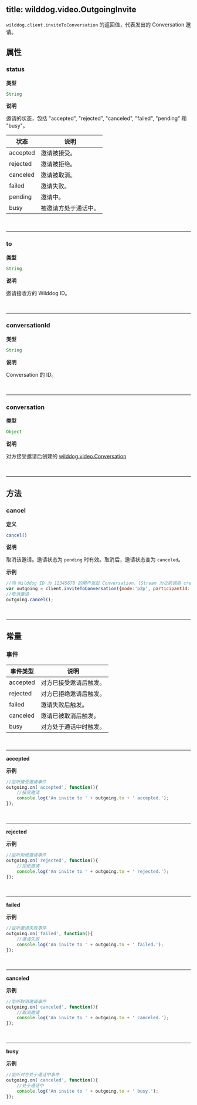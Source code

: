 ﻿
title: wilddog.video.OutgoingInvite
---

`wilddog.client.inviteToConversation` 的返回值，代表发出的 Conversation 邀请。

## 属性

### status

**类型**

```js
String
```

**说明**

邀请的状态，包括 "accepted", "rejected", "canceled", "failed", "pending" 和 "busy"。

| 状态 | 说明 |
|---|---|
| accepted | 邀请被接受。 |
| rejected | 邀请被拒绝。 |
| canceled | 邀请被取消。 |
| failed | 邀请失败。 |
| pending | 邀请中。 |
| busy | 被邀请方处于通话中。 |

</br>

---

### to

**类型**

```js
String
```

**说明**

邀请接收方的 Wilddog ID。

</br>

---

### conversationId

**类型**

```js
String
```

**说明**

Conversation 的 ID。

</br>

---

### conversation

**类型**

```js
Object
```

**说明**

对方接受邀请后创建的 [wilddog.video.Conversation](/video/Web/api/conversation.html)

</br>

---

## 方法

### cancel

**定义**

```js
cancel()
```

**说明**

取消该邀请。邀请状态为 `pending` 时有效。取消后，邀请状态变为 `canceled`。

**示例**

```js
//向 Wilddog ID 为 12345678 的用户发起 Conversation，lStream 为之前调用 createStream 获得的 LocalStream 对象
var outgoing = client.inviteToConversation({mode:'p2p', participantId:'12345678', localStream: lStream});
//取消邀请
outgoing.cancel();
```

</br>

---

## 常量

### 事件

| 事件类型 | 说明                                     |
| -------- | ---------------------------------------- |
| accepted | 对方已接受邀请后触发。 |
| rejected | 对方已拒绝邀请后触发。 |
| failed | 邀请失败后触发。 |
| canceled | 邀请已被取消后触发。 |
| busy | 对方处于通话中时触发。 |

</br>

---

**accepted**

**示例**

```js
//监听接受邀请事件
outgoing.on('accepted', function(){
    //接受邀请
    console.log('An invite to ' + outgoing.to + ' accepted.');
});
```

</br>

---

**rejected**

**示例**

```js
//监听拒绝邀请事件
outgoing.on('rejected', function(){
    //拒绝邀请
    console.log('An invite to ' + outgoing.to + ' rejected.');
});
```

</br>

---

**failed**

**示例**

```js
//监听邀请失败事件
outgoing.on('failed', function(){
    //邀请失败
    console.log('An invite to ' + outgoing.to + ' failed.');
});
```

</br>

---

**canceled**

**示例**

```js
//监听取消邀请事件
outgoing.on('canceled', function(){
    //取消邀请
    console.log('An invite to ' + outgoing.to + ' canceled.');
});
```

</br>

---

**busy**

**示例**

```js
//监听对方处于通话中事件
outgoing.on('canceled', function(){
    //处于通话中
    console.log('An invite to ' + outgoing.to + ' busy.');
});
```
